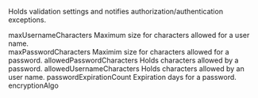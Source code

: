 Holds validation settings and notifies authorization/authentication exceptions.

maxUsernameCharacters 		<SmallInteger>		Maximum size for characters allowed for a user name.						
maxPasswordCharacters 		<SmallInteger>	 	Maximim size for characters allowed for a password.
allowedPasswordCharacters 	<Collection>		Holds characters allowed by a password.
allowedUsernameCharacters	<Collection>		Holds characters allowed by an user name.
passwordExpirationCount		<SmallInteger>		Expiration days for a password.
encryptionAlgo					<Object>
